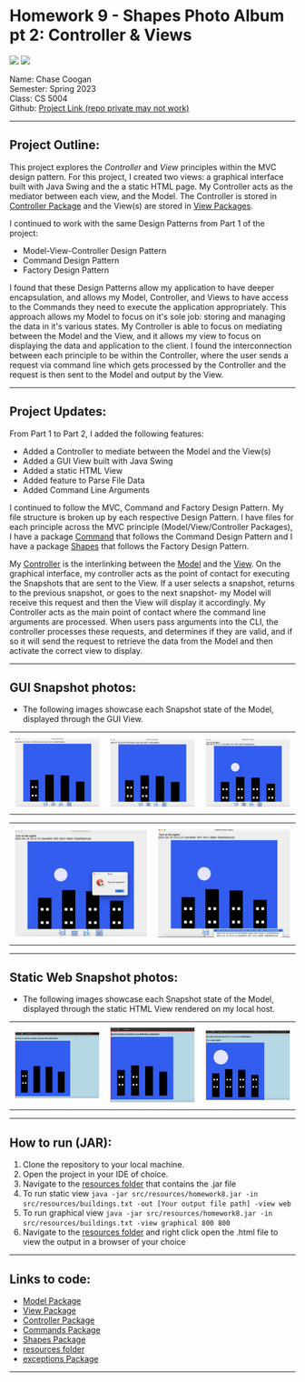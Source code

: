 # Homework 9 - Shapes Photo Album pt 2: Controller & Views
![](https://img.shields.io/badge/homework9-MVC-blue ) ![](https://img.shields.io/badge/Codestyle-Java-green)



Name: Chase Coogan\
Semester: Spring 2023\
Class: CS 5004\
Github: [Project Link (repo private may not work)](https://github.com/cwcoogan/homework9)
___
## Project Outline:                         
This project explores the _Controller_ and _View_ principles within the MVC design pattern. For this project, I created two views: a graphical interface built with Java Swing and the  a static HTML page. My Controller acts as the mediator between each view, and the Model. The Controller is stored in [Controller Package](src/Controller) and the View(s) are stored in [View Packages](src/View).

I continued to work with the same Design Patterns from Part 1 of the project:

* Model-View-Controller Design Pattern
* Command Design Pattern
* Factory Design Pattern

I found that these Design Patterns allow my application to have deeper encapsulation, and allows my Model, Controller, and Views to have access to the Commands they need to execute the application appropriately. This approach allows my Model to focus on it's sole job: storing and managing the data in it's various states. My Controller is able to focus on mediating between the Model and the View, and it allows my view to focus on displaying the data and application to the client. I found the interconnection between each principle to be within the Controller, where the user sends a request via command line which gets processed by the Controller and the request is then sent to the Model and output by the View.
___ 
## Project Updates:

From Part 1 to Part 2, I added the following features:
* Added a Controller to mediate between the Model and the View(s)
* Added a GUI View built with Java Swing
* Added a static HTML View
* Added feature to Parse File Data
* Added Command Line Arguments 

I continued to follow the MVC, Command and Factory Design Pattern. My file structure is broken up by each respective Design Pattern. I have files for each principle across the MVC principle (Model/View/Controller Packages), I have a package [Command](src/Command) that follows the Command Design Pattern and I have a package [Shapes](src/Shapes) that follows the Factory Design Pattern. 

My [Controller](src/Controller) is the interlinking between the [Model](src/Model) and the [View](src/View). On the graphical interface, my controller acts as the point of contact for executing the Snapshots that are sent to the View. If a user selects a snapshot, returns to the previous snapshot, or goes to the next snapshot- my Model will receive this request and then the View will display it accordingly. My Controller acts as the main point of contact where the command line arguments are processed. When users pass arguments into the CLI, the controller processes these requests, and determines if they are valid, and if so it will send the request to retrieve the data from the Model and then activate the correct view to display.

___
## GUI Snapshot photos:
* The following images showcase each Snapshot state of the Model, displayed through the GUI View.

<!-- Create a table for the first row with 3 columns -->
<table>
  <tr>
    <td style="padding: 10px;"><img src="src/images/defaultSnap.png" alt="Image 1" width="320"></td>
    <td style="padding: 10px;"><img src="src/images/snap2.png" alt="Image 2" width="320"></td>
    <td style="padding: 10px;"><img src="src/images/snap3.png" alt="Image 3" width="320"></td>
  </tr>
</table>
<!-- Create a table for the second row with 2 columns -->
<table>
  <tr>
    <td style="padding: 10px;"><img src="src/images/snap4Error.png" alt="Image 4" width="480"></td>
    <td style="padding: 10px;"><img src="src/images/snap5.png" alt="Image 5" width="480"></td>
  </tr>
</table>

___
## Static Web Snapshot photos:
* The following images showcase each Snapshot state of the Model, displayed through the static HTML View rendered on my local host.
<!-- Create a table for the first row with 3 columns -->
<table>
  <tr>
    <td style="padding: 10px;"><img src="src/images/static1.png" alt="Image 1" width="320"></td>
    <td style="padding: 10px;"><img src="src/images/static2.png" alt="Image 2" width="320"></td>
    <td style="padding: 10px;"><img src="src/images/static3.png" alt="Image 3" width="320"></td>
  </tr>
</table>

___
## How to run (JAR):
1. Clone the repository to your local machine.
2. Open the project in your IDE of choice.
3. Navigate to the [resources folder](src/resources) that contains the .jar file  
4. To run static view ```java -jar src/resources/homework8.jar -in src/resources/buildings.txt -out [Your output file path] -view web ```
4. To run graphical view ```java -jar src/resources/homework8.jar -in src/resources/buildings.txt -view graphical 800 800```
5. Navigate to the [resources folder](src/resources) and right click open the .html file to view the output in a browser of your choice
___ 
## Links to code:
* [Model Package](src/Model)
* [View Package](src/View)
* [Controller Package](src/Controller)
* [Commands Package](src/commands)
* [Shapes Package](src/shapes)
* [resources folder](src/resources)
* [exceptions Package](src/exceptions)

___ 

        








